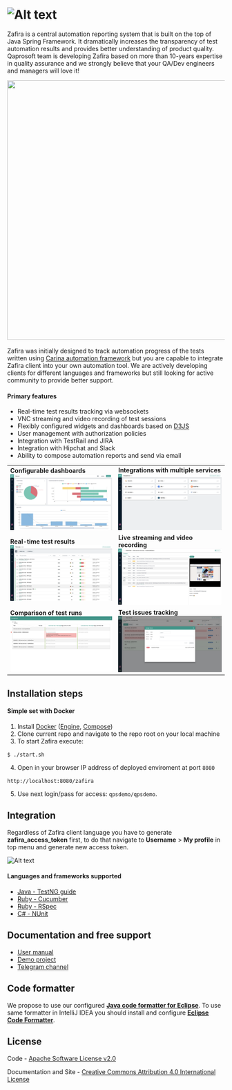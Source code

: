 ![Alt text](./docs/img/zafira.png "Zafira Logo")
==================

Zafira is a central automation reporting system that is built on the top of Java Spring Framework. It dramatically increases the transparency of test automation results and provides better understanding of product quality. Qaprosoft team is developing Zafira based on more than 10-years expertise in quality assurance and we strongly believe that your QA/Dev engineers and managers will love it!

<p align="center">
  <img width="600px" height="600px" src="./docs/img/space.png">
</p>

Zafira was initially designed to track automation progress of the tests written using [Carina automation framework](https://github.com/qaprosoft/carina/) but you are capable to integrate Zafira client into your own automation tool. We are actively developing clients for different languages and frameworks but still looking for active community to provide better support. 

#### Primary features
* Real-time test results tracking via websockets
* VNC streaming and video recording of test sessions
* Flexibly configured widgets and dashboards based on [D3JS](https://d3js.org/)
* User management with authorization policies
* Integration with TestRail and JIRA
* Integration with Hipchat and Slack
* Ability to compose automation reports and send via email

<table>
  </tr>
    <td>
      <b>Configurable dashboards</b>
      <img src="./docs/img/feature_dashboards.png">
    </td>
    <td>
      <b>Integrations with multiple services</b>
      <img src="./docs/img/feature_integrations.png">
    </td>
  </tr>
  </tr>
    <td>
      <b>Real-time test results</b>
      <img src="./docs/img/feature_testrun_results.png">
    </td>
    <td>
      <b>Live streaming and video recording</b>
      <img src="./docs/img/feature_live_streaming.png">
    </td>
  </tr>
  </tr>
    <td>
      <b>Comparison of test runs</b>
      <img src="./docs/img/feature_testruns_comparison.png">
    </td>
    <td>
      <b>Test issues tracking</b>
      <img src="./docs/img/feature_test_issues.png">
    </td>
  </tr>
</table>

## Installation steps

#### Simple set with Docker

1. Install [Docker](https://docs.docker.com/engine/installation/) ([Engine](https://docs.docker.com/engine/installation/), [Compose](https://docs.docker.com/compose/install/))
2. Clone current repo and navigate to the repo root on your local machine
3. To start Zafira execute:

  ```
  $ ./start.sh
  ```
4. Open in your browser IP address of deployed enviroment at port `8080`

  ```
  http://localhost:8080/zafira
  ```
5. Use next login/pass for access: `qpsdemo/qpsdemo`.

## Integration

Regardless of Zafira client language you have to generate **zafira_access_token** first, to do that navigate to **Username** > **My profile** in top menu and generate new access token.

![Alt text](docs/img/access_token.png "Access token")

#### Languages and frameworks supported
* [Java - TestNG guide](https://github.com/qaprosoft/zafira-testng)
* [Ruby - Cucumber](https://github.com/qaprosoft/zafira-ruby#cucumber-usage)
* [Ruby - RSpec](https://github.com/qaprosoft/zafira-ruby#rspec-usage)
* [C# - NUnit](https://github.com/qaprosoft/zafira-nunit)

## Documentation and free support
* [User manual](http://qaprosoft.github.io/zafira)
* [Demo project](https://github.com/qaprosoft/carina-demo)
* [Telegram channel](https://t.me/qps_zafira)

## Code formatter
We propose to use our configured [**Java code formatter for Eclipse**](https://github.com/qaprosoft/carina/blob/master/carina_formatter.xml). To use same formatter in IntelliJ IDEA you should install and configure [**Eclipse Code Formatter**](https://plugins.jetbrains.com/plugin/6546-eclipse-code-formatter).

## License
Code - [Apache Software License v2.0](http://www.apache.org/licenses/LICENSE-2.0)

Documentation and Site - [Creative Commons Attribution 4.0 International License](http://creativecommons.org/licenses/by/4.0/deed.en_US)
